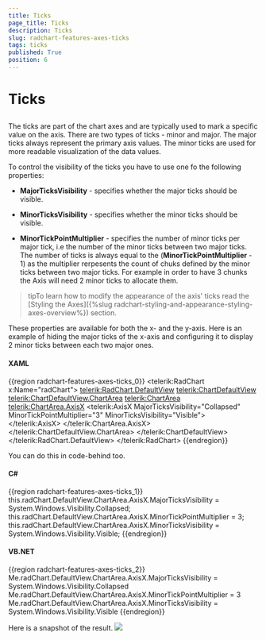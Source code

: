 ```yaml
---
title: Ticks
page_title: Ticks
description: Ticks
slug: radchart-features-axes-ticks
tags: ticks
published: True
position: 6
---
```


# Ticks



## 

The ticks are part of the chart axes and are typically used to mark a specific value on the axis. There are two types of ticks - minor and major. The major ticks always represent the primary axis values. The minor ticks are used for more readable visualization of the data values.

To control the visibility of the ticks you have to use one fo the following properties:

* __MajorTicksVisibility__ - specifies whether the major ticks should be visible.

* __MinorTicksVisibility__ - specifies whether the minor ticks should be visible.

* __MinorTickPointMultiplier__ - specifies the number of minor ticks per major tick, i.e the number of the minor ticks between two major ticks. The number of ticks is always equal to the (__MinorTickPointMultiplier__ - 1) as the multiplier rerpesents the count of chuks defined by the minor ticks between two major ticks. For example in order to have 3 chunks the Axis will need 2 minor ticks to allocate them.

>tipTo learn how to modify the appearance of the axis' ticks read the [Styling the Axes]({%slug radchart-styling-and-appearance-styling-axes-overview%}) section.

These properties are available for both the x- and the y-axis. Here is an example of hiding the major ticks of the x-axis and configuring it to display 2 minor ticks between each two major ones.

#### __XAML__

{{region radchart-features-axes-ticks_0}}
	<telerik:RadChart x:Name="radChart">
	    <telerik:RadChart.DefaultView>
	        <telerik:ChartDefaultView>
	            <telerik:ChartDefaultView.ChartArea>
	                <telerik:ChartArea>
	                    <telerik:ChartArea.AxisX>
	                        <telerik:AxisX MajorTicksVisibility="Collapsed"
	                                        MinorTickPointMultiplier="3"
	                                        MinorTicksVisibility="Visible">
	                        </telerik:AxisX>
	                    </telerik:ChartArea.AxisX>
	            </telerik:ChartDefaultView.ChartArea>
	        </telerik:ChartDefaultView>
	    </telerik:RadChart.DefaultView>
	</telerik:RadChart>
	{{endregion}}



You can do this in code-behind too.

#### __C#__

{{region radchart-features-axes-ticks_1}}
	this.radChart.DefaultView.ChartArea.AxisX.MajorTicksVisibility = System.Windows.Visibility.Collapsed;
	this.radChart.DefaultView.ChartArea.AxisX.MinorTickPointMultiplier = 3;
	this.radChart.DefaultView.ChartArea.AxisX.MinorTicksVisibility = System.Windows.Visibility.Visible;
	{{endregion}}



#### __VB.NET__

{{region radchart-features-axes-ticks_2}}
	Me.radChart.DefaultView.ChartArea.AxisX.MajorTicksVisibility = System.Windows.Visibility.Collapsed
	Me.radChart.DefaultView.ChartArea.AxisX.MinorTickPointMultiplier = 3
	Me.radChart.DefaultView.ChartArea.AxisX.MinorTicksVisibility = System.Windows.Visibility.Visible
	{{endregion}}



Here is a snapshot of the result.
![](images/RadChart_Features_Axes_Ticks_01.png)
